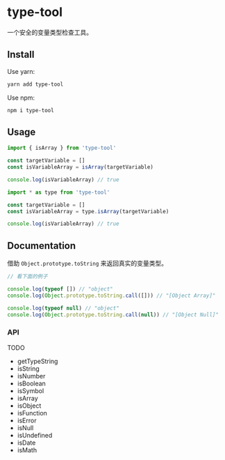 # type-tool

一个安全的变量类型检查工具。

## Install

Use yarn:

```bash
yarn add type-tool
```

Use npm:

```bash
npm i type-tool
```

## Usage

```js
import { isArray } from 'type-tool'

const targetVariable = []
const isVariableArray = isArray(targetVariable)

console.log(isVariableArray) // true
```

```js
import * as type from 'type-tool'

const targetVariable = []
const isVariableArray = type.isArray(targetVariable)

console.log(isVariableArray) // true
```

## Documentation

借助 `Object.prototype.toString` 来返回真实的变量类型。

```js
// 看下面的例子

console.log(typeof []) // "object"
console.log(Object.prototype.toString.call([])) // "[Object Array]"

console.log(typeof null) // "object"
console.log(Object.prototype.toString.call(null)) // "[Object Null]"
```

### API

TODO

- getTypeString
- isString
- isNumber
- isBoolean
- isSymbol
- isArray
- isObject
- isFunction
- isError
- isNull
- isUndefined
- isDate
- isMath
